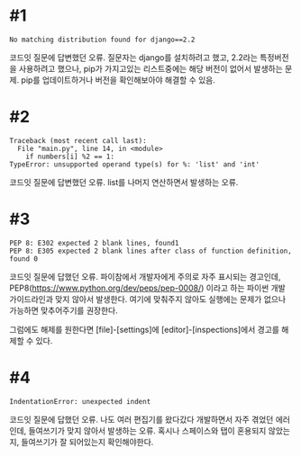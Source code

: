 # #1
```
No matching distribution found for django==2.2
```
코드잇 질문에 답변했던 오류. 질문자는 django를 설치하려고 했고, 2.2라는 특정버전을 사용하려고 했으나, pip가 가지고있는 리스트중에는 해당 버전이 없어서 발생하는 문제. pip를 업데이트하거나 버전을 확인해보아야 해결할 수 있음.

# #2
```
Traceback (most recent call last):
  File "main.py", line 14, in <module>
    if numbers[i] %2 == 1:
TypeError: unsupported operand type(s) for %: 'list' and 'int'
```
코드잇 질문에 답변했던 오류. list를 나머지 연산하면서 발생하는 오류.

# #3
```
PEP 8: E302 expected 2 blank lines, found1
PEP 8: E305 expected 2 blank lines after class of function definition, found 0
```
코드잇 질문에 답했던 오류. 파이참에서 개발자에게 주의로 자주 표시되는 경고인데, PEP8(https://www.python.org/dev/peps/pep-0008/) 이라고 하는 파이썬 개발 가이드라인과 맞지 않아서 발생한다. 여기에 맞춰주지 않아도 실행에는 문제가 없으나 가능하면 맞추어주기를 권장한다.

그럼에도 해제를 원한다면 [file]-[settings]에 [editor]-[inspections]에서 경고를 해제할 수 있다.

# #4
```
IndentationError: unexpected indent
```
코드잇 질문에 답했던 오류. 나도 여러 편집기를 왔다갔다 개발하면서 자주 겪었던 에러인데, 들여쓰기가 맞지 않아서 발생하는 오류. 혹시나 스페이스와 탭이 혼용되지 않았는지, 들여쓰기가 잘 되어있는지 확인해야한다.

